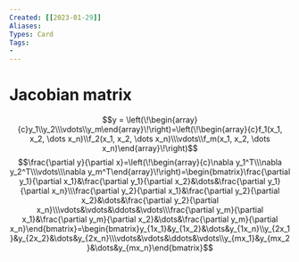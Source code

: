 ```yaml
---
Created: [[2023-01-29]]
Aliases: 
Types: Card
Tags: 
- 
---
```

# Jacobian matrix
$$y = \left(\!\begin{array}{c}y_1\\y_2\\\vdots\\y_m\end{array}\!\right)=\left(\!\begin{array}{c}f_1(x_1, x_2, \dots x_n)\\f_2(x_1, x_2, \dots x_n)\\\vdots\\f_m(x_1, x_2, \dots x_n)\end{array}\!\right)$$
$$\frac{\partial y}{\partial x}=\left(\!\begin{array}{c}\nabla y_1^T\\\nabla y_2^T\\\vdots\\\nabla y_m^T\end{array}\!\right)=\begin{bmatrix}\frac{\partial y_1}{\partial x_1}&\frac{\partial y_1}{\partial x_2}&\dots&\frac{\partial y_1}{\partial x_n}\\\frac{\partial y_2}{\partial x_1}&\frac{\partial y_2}{\partial x_2}&\dots&\frac{\partial y_2}{\partial x_n}\\\vdots&\vdots&\ddots&\vdots\\\frac{\partial y_m}{\partial x_1}&\frac{\partial y_m}{\partial x_2}&\dots&\frac{\partial y_m}{\partial x_n}\end{bmatrix}=\begin{bmatrix}y_{1x_1}&y_{1x_2}&\dots&y_{1x_n}\\y_{2x_1}&y_{2x_2}&\dots&y_{2x_n}\\\vdots&\vdots&\ddots&\vdots\\y_{mx_1}&y_{mx_2}&\dots&y_{mx_n}\end{bmatrix}$$
